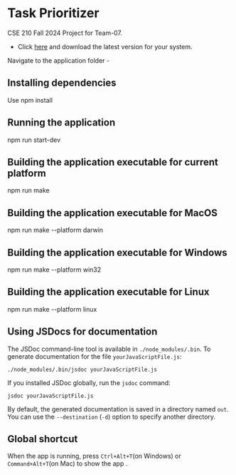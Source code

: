 # Task Prioritizer
CSE 210 Fall 2024 Project for Team-07.
- Click [here](https://github.com/Team-07-CSE-210-FA-24/cse210-fa24-group07/releases/) and download the latest version for your system.

Navigate to the application folder - 
## Installing dependencies
Use npm install 
## Running the application
npm run start-dev
## Building the application executable for current platform
npm run make
## Building the application executable for MacOS
npm run make --platform darwin 
## Building the application executable for Windows
npm run make --platform win32
## Building the application executable for Linux
npm run make --platform linux
## Using JSDocs for documentation
The JSDoc command-line tool is available in
`./node_modules/.bin`. To generate documentation for the file
`yourJavaScriptFile.js`:

    ./node_modules/.bin/jsdoc yourJavaScriptFile.js

If you installed JSDoc globally, run the `jsdoc` command:

    jsdoc yourJavaScriptFile.js

By default, the generated documentation is saved in a directory named `out`. You can use the `--destination` (`-d`) option to specify another directory.

## Global shortcut

When the app is running, press `Ctrl+Alt+T`(on Windows) or `Command+Alt+T`(on Mac) to show the app .
